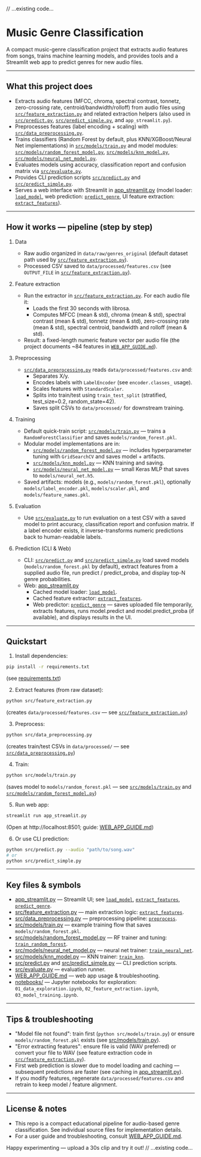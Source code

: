 // ...existing code...
# Music Genre Classification

A compact music-genre classification project that extracts audio features from songs, trains machine learning models, and provides tools and a Streamlit web app to predict genres for new audio files.

---

## What this project does

- Extracts audio features (MFCC, chroma, spectral contrast, tonnetz, zero-crossing rate, centroid/bandwidth/rolloff) from audio files using [`src/feature_extraction.py`](src/feature_extraction.py) and related extraction helpers (also used in [`src/predict.py`](src/predict.py), [`src/predict_simple.py`](src/predict_simple.py), and `app_streamlit.py`).
- Preprocesses features (label encoding + scaling) with [`src/data_preprocessing.py`](src/data_preprocessing.py).
- Trains classifiers (Random Forest by default, plus KNN/XGBoost/Neural Net implementations) in [`src/models/train.py`](src/models/train.py) and model modules: [`src/models/random_forest_model.py`](src/models/random_forest_model.py), [`src/models/knn_model.py`](src/models/knn_model.py), [`src/models/neural_net_model.py`](src/models/neural_net_model.py).
- Evaluates models using accuracy, classification report and confusion matrix via [`src/evaluate.py`](src/evaluate.py).
- Provides CLI prediction scripts [`src/predict.py`](src/predict.py) and [`src/predict_simple.py`](src/predict_simple.py).
- Serves a web interface with Streamlit in [app_streamlit.py](app_streamlit.py) (model loader: [`load_model`](app_streamlit.py), web prediction: [`predict_genre`](app_streamlit.py), UI feature extraction: [`extract_features`](app_streamlit.py)).

---

## How it works — pipeline (step by step)

1. Data
   - Raw audio organized in `data/raw/genres_original` (default dataset path used by [`src/feature_extraction.py`](src/feature_extraction.py)).
   - Processed CSV saved to `data/processed/features.csv` (see `OUTPUT_FILE` in [`src/feature_extraction.py`](src/feature_extraction.py)).

2. Feature extraction
   - Run the extractor in [`src/feature_extraction.py`](src/feature_extraction.py). For each audio file it:
     - Loads the first 30 seconds with librosa.
     - Computes MFCC (mean & std), chroma (mean & std), spectral contrast (mean & std), tonnetz (mean & std), zero-crossing rate (mean & std), spectral centroid, bandwidth and rolloff (mean & std).
   - Result: a fixed-length numeric feature vector per audio file (the project documents ~84 features in [`WEB_APP_GUIDE.md`](WEB_APP_GUIDE.md)).

3. Preprocessing
   - [`src/data_preprocessing.py`](src/data_preprocessing.py) reads `data/processed/features.csv` and:
     - Separates X/y.
     - Encodes labels with `LabelEncoder` (see `encoder.classes_` usage).
     - Scales features with `StandardScaler`.
     - Splits into train/test using `train_test_split` (stratified, test_size=0.2, random_state=42).
     - Saves split CSVs to `data/processed/` for downstream training.

4. Training
   - Default quick-train script: [`src/models/train.py`](src/models/train.py) — trains a `RandomForestClassifier` and saves `models/random_forest.pkl`.
   - Modular model implementations are in:
     - [`src/models/random_forest_model.py`](src/models/random_forest_model.py) — includes hyperparameter tuning with `GridSearchCV` and saves model + artifacts.
     - [`src/models/knn_model.py`](src/models/knn_model.py) — KNN training and saving.
     - [`src/models/neural_net_model.py`](src/models/neural_net_model.py) — small Keras MLP that saves to `models/neural_net.h5`.
   - Saved artifacts: models (e.g., `models/random_forest.pkl`), optionally `models/label_encoder.pkl`, `models/scaler.pkl`, and `models/feature_names.pkl`.

5. Evaluation
   - Use [`src/evaluate.py`](src/evaluate.py) to run evaluation on a test CSV with a saved model to print accuracy, classification report and confusion matrix. If a label encoder exists, it inverse-transforms numeric predictions back to human-readable labels.

6. Prediction (CLI & Web)
   - CLI: [`src/predict.py`](src/predict.py) and [`src/predict_simple.py`](src/predict_simple.py) load saved models (`models/random_forest.pkl` by default), extract features from a supplied audio file, run predict / predict_proba, and display top-N genre probabilities.
   - Web: [app_streamlit.py](app_streamlit.py)
     - Cached model loader: [`load_model`](app_streamlit.py).
     - Cached feature extractor: [`extract_features`](app_streamlit.py).
     - Web predictor: [`predict_genre`](app_streamlit.py) — saves uploaded file temporarily, extracts features, runs model.predict and model.predict_proba (if available), and displays results in the UI.

---

## Quickstart

1. Install dependencies:
```sh
pip install -r requirements.txt
```
(see [requirements.txt](requirements.txt))

2. Extract features (from raw dataset):
```sh
python src/feature_extraction.py
```
(creates `data/processed/features.csv` — see [`src/feature_extraction.py`](src/feature_extraction.py))

3. Preprocess:
```sh
python src/data_preprocessing.py
```
(creates train/test CSVs in `data/processed/` — see [`src/data_preprocessing.py`](src/data_preprocessing.py))

4. Train:
```sh
python src/models/train.py
```
(saves model to `models/random_forest.pkl` — see [`src/models/train.py`](src/models/train.py) and [`src/models/random_forest_model.py`](src/models/random_forest_model.py))

5. Run web app:
```sh
streamlit run app_streamlit.py
```
(Open at http://localhost:8501; guide: [WEB_APP_GUIDE.md](WEB_APP_GUIDE.md))

6. Or use CLI prediction:
```sh
python src/predict.py --audio "path/to/song.wav"
# or
python src/predict_simple.py
```

---

## Key files & symbols

- [app_streamlit.py](app_streamlit.py) — Streamlit UI; see [`load_model`](app_streamlit.py), [`extract_features`](app_streamlit.py), [`predict_genre`](app_streamlit.py).
- [src/feature_extraction.py](src/feature_extraction.py) — main extraction logic: [`extract_features`](src/feature_extraction.py).
- [src/data_preprocessing.py](src/data_preprocessing.py) — preprocessing pipeline: [`preprocess`](src/data_preprocessing.py).
- [src/models/train.py](src/models/train.py) — example training flow that saves `models/random_forest.pkl`.
- [src/models/random_forest_model.py](src/models/random_forest_model.py) — RF trainer and tuning: [`train_random_forest`](src/models/random_forest_model.py).
- [src/models/neural_net_model.py](src/models/neural_net_model.py) — neural net trainer: [`train_neural_net`](src/models/neural_net_model.py).
- [src/models/knn_model.py](src/models/knn_model.py) — KNN trainer: [`train_knn`](src/models/knn_model.py).
- [src/predict.py](src/predict.py) and [src/predict_simple.py](src/predict_simple.py) — CLI prediction scripts.
- [src/evaluate.py](src/evaluate.py) — evaluation runner.
- [WEB_APP_GUIDE.md](WEB_APP_GUIDE.md) — web app usage & troubleshooting.
- [notebooks/](notebooks/) — Jupyter notebooks for exploration: `01_data_exploration.ipynb`, `02_feature_extraction.ipynb`, `03_model_training.ipynb`.

---

## Tips & troubleshooting

- "Model file not found": train first (`python src/models/train.py`) or ensure `models/random_forest.pkl` exists (see [src/models/train.py](src/models/train.py)).
- "Error extracting features": ensure file is valid (WAV preferred) or convert your file to WAV (see feature extraction code in [`src/feature_extraction.py`](src/feature_extraction.py)).
- First web prediction is slower due to model loading and caching — subsequent predictions are faster (see caching in [app_streamlit.py](app_streamlit.py)).
- If you modify features, regenerate `data/processed/features.csv` and retrain to keep model / feature alignment.

---

## License & notes

- This repo is a compact educational pipeline for audio-based genre classification. See individual source files for implementation details.
- For a user guide and troubleshooting, consult [WEB_APP_GUIDE.md](WEB_APP_GUIDE.md).

Happy experimenting — upload a 30s clip and try it out!
// ...existing code...